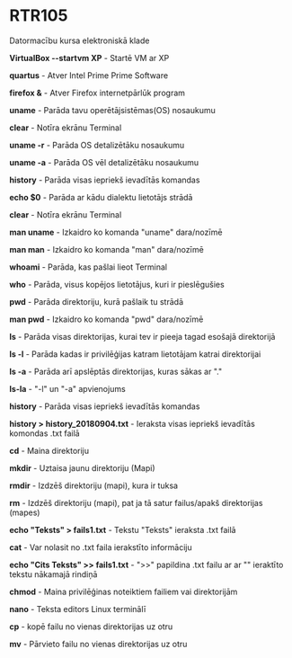 # RTR105
Datormacību kursa elektroniskā klade

<b>VirtualBox --startvm XP</b> - Startē VM ar XP

<b>quartus</b> - Atver Intel Prime Prime Software

<b>firefox &</b> - Atver Firefox internetpārlūk program

<b>uname</b> - Parāda tavu operētājsistēmas(OS) nosaukumu

<b>clear</b> - Notīra ekrānu Terminal

<b>uname -r</b> - Parāda OS detalizētāku nosaukumu

<b>uname -a</b> - Parāda OS vēl detalizētāku nosaukumu

<b>history</b> - Parāda visas iepriekš ievadītās komandas

<b>echo $0</b> - Parāda ar kādu dialektu lietotājs strādā

<b>clear</b> - Notīra ekrānu Terminal

<b>man uname</b> - Izkaidro ko komanda "uname" dara/nozīmē

<b>man man</b> - Izkaidro ko komanda "man" dara/nozīmē

<b>whoami</b> - Parāda, kas pašlai lieot Terminal

<b>who</b> - Parāda, visus kopējos lietotājus, kuri ir pieslēgušies

<b>pwd</b> - Parāda direktoriju, kurā pašlaik tu strādā

<b>man pwd</b> - Izkaidro ko komanda "pwd" dara/nozīmē

<b>ls</b> - Parāda visas direktorijas, kurai tev ir pieeja tagad esošajā direktorijā

<b>ls -l</b> - Parāda kadas ir privilēģijas katram lietotājam katrai direktorijai

<b>ls -a</b> - Parāda arī apslēptās direktorijas, kuras sākas ar "."

<b>ls-la</b> - "-l" un "-a" apvienojums

<b>history</b> - Parāda visas iepriekš ievadītās komandas

<b>history > history_20180904.txt</b> - Ieraksta visas iepriekš ievadītās komondas .txt failā

<b>cd</b> - Maina direktoriju

<b>mkdir</b> - Uztaisa jaunu direktoriju (Mapi)

<b>rmdir</b> - Izdzēš direktoriju (mapi), kura ir tuksa

<b>rm</b> - Izdzēš direktoriju (mapi), pat ja tā satur failus/apakš direktorijas (mapes)

<b>echo "Teksts" > fails1.txt</b> - Tekstu "Teksts" ieraksta .txt failā

<b>cat</b> - Var nolasit no .txt faila ierakstīto informāciju

<b>echo "Cits Teksts" >> fails1.txt</b> - ">>" papildina .txt failu ar ar "" ieraktīto tekstu nākamajā rindiņā

<b>chmod</b> - Maina privilēģinas noteiktiem failiem vai direktorijām

<b>nano</b> - Teksta editors Linux terminālī

<b>cp</b> - kopē failu no vienas direktorijas uz otru

<b>mv</b> - Pārvieto failu no vienas direktorijas uz otru

